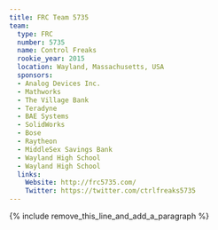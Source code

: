 ```yaml
---
title: FRC Team 5735
team:
  type: FRC
  number: 5735
  name: Control Freaks
  rookie_year: 2015
  location: Wayland, Massachusetts, USA
  sponsors:
  - Analog Devices Inc.
  - Mathworks
  - The Village Bank
  - Teradyne
  - BAE Systems
  - SolidWorks
  - Bose
  - Raytheon
  - MiddleSex Savings Bank
  - Wayland High School
  - Wayland High School
  links:
    Website: http://frc5735.com/
    Twitter: https://twitter.com/ctrlfreaks5735
---
```


{% include remove_this_line_and_add_a_paragraph %}